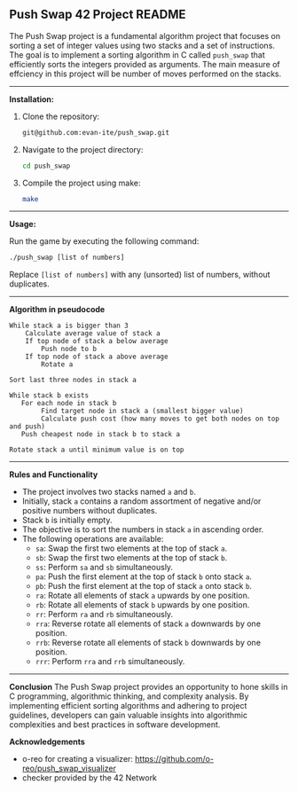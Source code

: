 ## Push Swap 42 Project README


The Push Swap project is a fundamental algorithm project that focuses on sorting a set of integer values using two stacks and a set of instructions. The goal is to implement a sorting algorithm in C called `push_swap` that efficiently sorts the integers provided as arguments. The main measure of effciency in this project will be number of moves performed on the stacks.

---

**Installation:**

1. Clone the repository:
   ```bash
   git@github.com:evan-ite/push_swap.git
   ```

2. Navigate to the project directory:
   ```bash
   cd push_swap
   ```

3. Compile the project using make:
   ```bash
   make
   ```

---

**Usage:**

Run the game by executing the following command:
```bash
./push_swap [list of numbers]
```
Replace `[list of numbers]` with any (unsorted) list of numbers, without duplicates.

---

**Algorithm in pseudocode**
```
While stack a is bigger than 3
    Calculate average value of stack a
    If top node of stack a below average
        Push node to b
    If top node of stack a above average
        Rotate a

Sort last three nodes in stack a

While stack b exists
   For each node in stack b
        Find target node in stack a (smallest bigger value)
        Calculate push cost (how many moves to get both nodes on top and push)
   Push cheapest node in stack b to stack a

Rotate stack a until minimum value is on top
```
---
**Rules and Functionality**
- The project involves two stacks named `a` and `b`.
- Initially, stack `a` contains a random assortment of negative and/or positive numbers without duplicates.
- Stack `b` is initially empty.
- The objective is to sort the numbers in stack `a` in ascending order.
- The following operations are available:
  - `sa`: Swap the first two elements at the top of stack `a`.
  - `sb`: Swap the first two elements at the top of stack `b`.
  - `ss`: Perform `sa` and `sb` simultaneously.
  - `pa`: Push the first element at the top of stack `b` onto stack `a`.
  - `pb`: Push the first element at the top of stack `a` onto stack `b`.
  - `ra`: Rotate all elements of stack `a` upwards by one position.
  - `rb`: Rotate all elements of stack `b` upwards by one position.
  - `rr`: Perform `ra` and `rb` simultaneously.
  - `rra`: Reverse rotate all elements of stack `a` downwards by one position.
  - `rrb`: Reverse rotate all elements of stack `b` downwards by one position.
  - `rrr`: Perform `rra` and `rrb` simultaneously.

---
**Conclusion**
The Push Swap project provides an opportunity to hone skills in C programming, algorithmic thinking, and complexity analysis. By implementing efficient sorting algorithms and adhering to project guidelines, developers can gain valuable insights into algorithmic complexities and best practices in software development.

**Acknowledgements**
- o-reo for creating a visualizer: https://github.com/o-reo/push_swap_visualizer
- checker provided by the 42 Network
